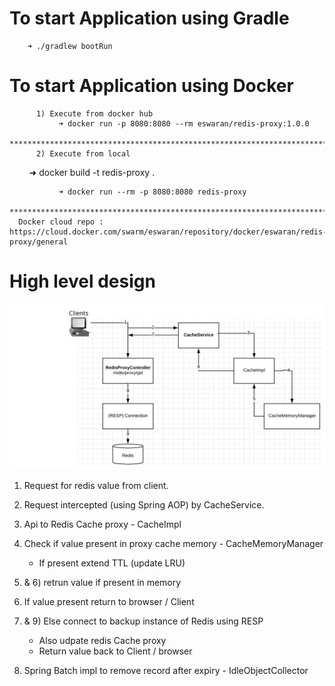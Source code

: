   # To start Application using Gradle
        ➜ ./gradlew bootRun
  # To start Application using Docker
          1) Execute from docker hub
               ➜ docker run -p 8080:8080 --rm eswaran/redis-proxy:1.0.0
     ***************************************************************************************************************
          2) Execute from local
               ➜ docker build -t redis-proxy .    
               
               ➜ docker run --rm -p 8080:8080 redis-proxy
          
    **************************************************************************************************************** 
      Docker cloud repo : https://cloud.docker.com/swarm/eswaran/repository/docker/eswaran/redis-proxy/general

# High level design 
  ![alt text](https://github.com/EswaranMuthu/redis-proxy/blob/master/redis-Proxy-Architecture.png)
  1) Request for redis value from client.
  2) Request intercepted (using Spring AOP) by CacheService.
  3) Api to Redis Cache proxy - CacheImpl 
  4) Check if value present in proxy cache memory - CacheMemoryManager
      - If present extend TTL (update LRU)
  5) & 6) retrun value if present in memory 
  7) If value present return to browser / Client
  8) & 9) Else connect to backup instance of Redis using RESP 
      - Also udpate redis Cache proxy 
      - Return value back to Client / browser  
      
  10) Spring Batch impl to remove record after expiry - IdleObjectCollector    
